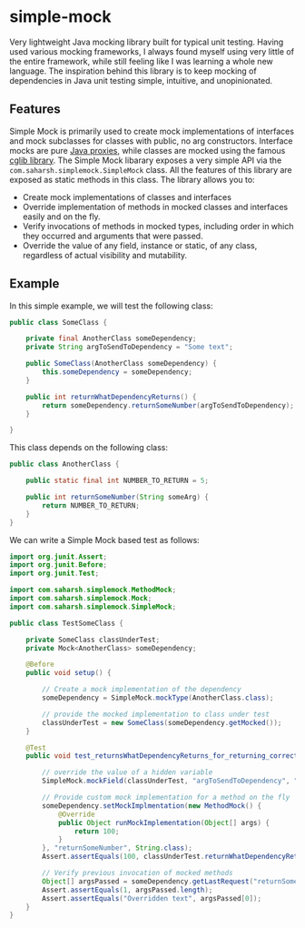 # simple-mock
Very lightweight Java mocking library built for typical unit testing. Having used various mocking frameworks, I always found myself using very little of the entire framework, while still feeling like I was learning a whole new language. The inspiration behind this library is to keep mocking of dependencies in Java unit testing simple, intuitive, and unopinionated. 

## Features

Simple Mock is primarily used to create mock implementations of interfaces and mock subclasses for classes with public, no arg constructors. Interface mocks are pure [Java proxies](https://docs.oracle.com/javase/8/docs/api/java/lang/reflect/Proxy.html), while classes are mocked using the famous [cglib library](https://github.com/cglib/cglib). The Simple Mock libarary exposes a very simple API via the `com.saharsh.simplemock.SimpleMock` class. All the features of this library are exposed as static methods in this class. The library allows you to:

* Create mock implementations of classes and interfaces
* Override implementation of methods in mocked classes and interfaces easily and on the fly.
* Verify invocations of methods in mocked types, including order in which they occurred and arguments that were passed.
* Override the value of any field, instance or static, of any class, regardless of actual visibility and mutability.

## Example

In this simple example, we will test the following class:

```java
public class SomeClass {

    private final AnotherClass someDependency;
    private String argToSendToDependency = "Some text";

    public SomeClass(AnotherClass someDependency) {
        this.someDependency = someDependency;
    }

    public int returnWhatDependencyReturns() {
        return someDependency.returnSomeNumber(argToSendToDependency);
    }

}
```

This class depends on the following class:

```java
public class AnotherClass {

    public static final int NUMBER_TO_RETURN = 5;

    public int returnSomeNumber(String someArg) {
        return NUMBER_TO_RETURN;
    }
}
```
We can write a Simple Mock based test as follows:

```java
import org.junit.Assert;
import org.junit.Before;
import org.junit.Test;

import com.saharsh.simplemock.MethodMock;
import com.saharsh.simplemock.Mock;
import com.saharsh.simplemock.SimpleMock;

public class TestSomeClass {

    private SomeClass classUnderTest;
    private Mock<AnotherClass> someDependency;

    @Before
    public void setup() {

        // Create a mock implementation of the dependency
        someDependency = SimpleMock.mockType(AnotherClass.class);

        // provide the mocked implementation to class under test
        classUnderTest = new SomeClass(someDependency.getMocked());
    }

    @Test
    public void test_returnsWhatDependencyReturns_for_returning_correct_value() {

        // override the value of a hidden variable
        SimpleMock.mockField(classUnderTest, "argToSendToDependency", "Overridden text");

        // Provide custom mock implementation for a method on the fly
        someDependency.setMockImplmentation(new MethodMock() {
            @Override
            public Object runMockImplementation(Object[] args) {
                return 100;
            }
        }, "returnSomeNumber", String.class);
        Assert.assertEquals(100, classUnderTest.returnWhatDependencyReturns());

        // Verify previous invocation of mocked methods
        Object[] argsPassed = someDependency.getLastRequest("returnSomeNumber", String.class);
        Assert.assertEquals(1, argsPassed.length);
        Assert.assertEquals("Overridden text", argsPassed[0]);
    }
}
```
